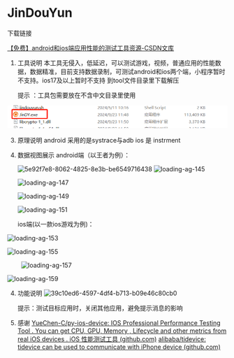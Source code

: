 # JinDouYun

下载链接 

[【免费】android和ios端应用性能的测试工具资源-CSDN文库](https://download.csdn.net/download/weixin_40895135/89786960)





1. 工具说明
   本工具无侵入，低延迟，可以测试游戏，视频，普通应用的性能数据，数据精准，目前支持数据录制，可测试android和ios两个端，小程序暂时不支持。ios17及以上暂时不支持
   到tool文件目录里下载解压
   
   

   提示 ：工具包需要放在不含中文目录里使用

![d271ae5e-c85b-48d6-82aa-0a6c7f409e29](https://github.com/QiangZL95/JinDouYun/blob/main/images/d271ae5e-c85b-48d6-82aa-0a6c7f409e29.png)



3. 原理说明
   android 采用的是systrace与adb
   ios 是 instrment

4. 数据视图展示
   android端（以王者为例）：
   
   

   ![5e92f7e8-8062-4825-8e3b-be6549716438](file:///D:/Study/sdk/%E6%80%A7%E8%83%BD/test/JinDouYun/images/5e92f7e8-8062-4825-8e3b-be6549716438.png)
    ![loading-ag-145](file:///D:/Study/sdk/%E6%80%A7%E8%83%BD/test/JinDouYun/images/2cba49f9-51fb-407f-a309-1a727470d00c.png)

   ![loading-ag-147](file:///D:/Study/sdk/%E6%80%A7%E8%83%BD/test/JinDouYun/images/47e98ace-69fc-4874-b75d-9a971d80f7f6.png)

   ![loading-ag-149](file:///D:/Study/sdk/%E6%80%A7%E8%83%BD/test/JinDouYun/images/0a88301f-b9ea-4df6-b16b-5d65f9e3cf3d.png)

   ![loading-ag-151](file:///D:/Study/sdk/%E6%80%A7%E8%83%BD/test/JinDouYun/images/7916f935-f7a0-49af-ae1d-5db2e8ebcfbf.png)





   ios端(以一款ios游戏为例)：

![loading-ag-153](file:///D:/Study/sdk/%E6%80%A7%E8%83%BD/test/JinDouYun/images/7b2bd50a-8ab1-4db0-9150-b3af91f646df.png)



![loading-ag-155](file:///D:/Study/sdk/%E6%80%A7%E8%83%BD/test/JinDouYun/images/689b24a9-3152-4fe1-9365-dc915b0d9574.png)

        ![loading-ag-157](file:///D:/Study/sdk/%E6%80%A7%E8%83%BD/test/JinDouYun/images/7b5beb10-d51b-4fd3-86bf-879040f09419.png)

![loading-ag-159](file:///D:/Study/sdk/%E6%80%A7%E8%83%BD/test/JinDouYun/images/3b1a0d82-12fb-434c-8147-2bba13deb22b.png)

4. 功能说明
      ![39c10ed6-4597-4df4-b713-b09e46c80cb0](file:///D:/Study/sdk/%E6%80%A7%E8%83%BD/test/JinDouYun/images/39c10ed6-4597-4df4-b713-b09e46c80cb0.png)
   
   

   提示：测试目标应用时，关闭其他应用，避免提示消息的影响



6. 感谢
   [YueChen-C/py-ios-device: IOS Professional Performance Testing Tool . You can get CPU, GPU, Memory , Lifecycle and other metrics from real iOS devices . iOS 性能测试工具 (github.com)](https://github.com/YueChen-C/py-ios-device)
   [alibaba/tidevice: tidevice can be used to communicate with iPhone device (github.com)](https://github.com/alibaba/tidevice)
